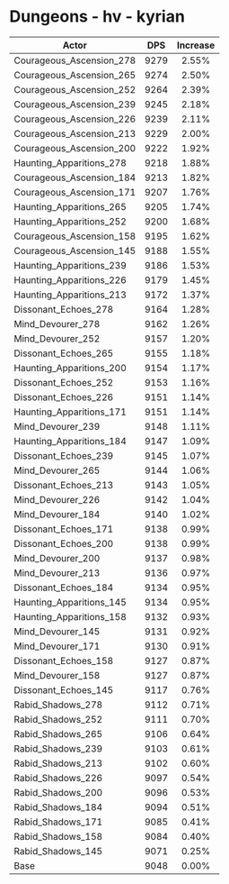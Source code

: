 # Dungeons - hv - kyrian
| Actor | DPS | Increase |
|---|:---:|:---:|
|Courageous_Ascension_278|9279|2.55%|
|Courageous_Ascension_265|9274|2.50%|
|Courageous_Ascension_252|9264|2.39%|
|Courageous_Ascension_239|9245|2.18%|
|Courageous_Ascension_226|9239|2.11%|
|Courageous_Ascension_213|9229|2.00%|
|Courageous_Ascension_200|9222|1.92%|
|Haunting_Apparitions_278|9218|1.88%|
|Courageous_Ascension_184|9213|1.82%|
|Courageous_Ascension_171|9207|1.76%|
|Haunting_Apparitions_265|9205|1.74%|
|Haunting_Apparitions_252|9200|1.68%|
|Courageous_Ascension_158|9195|1.62%|
|Courageous_Ascension_145|9188|1.55%|
|Haunting_Apparitions_239|9186|1.53%|
|Haunting_Apparitions_226|9179|1.45%|
|Haunting_Apparitions_213|9172|1.37%|
|Dissonant_Echoes_278|9164|1.28%|
|Mind_Devourer_278|9162|1.26%|
|Mind_Devourer_252|9157|1.20%|
|Dissonant_Echoes_265|9155|1.18%|
|Haunting_Apparitions_200|9154|1.17%|
|Dissonant_Echoes_252|9153|1.16%|
|Dissonant_Echoes_226|9151|1.14%|
|Haunting_Apparitions_171|9151|1.14%|
|Mind_Devourer_239|9148|1.11%|
|Haunting_Apparitions_184|9147|1.09%|
|Dissonant_Echoes_239|9145|1.07%|
|Mind_Devourer_265|9144|1.06%|
|Dissonant_Echoes_213|9143|1.05%|
|Mind_Devourer_226|9142|1.04%|
|Mind_Devourer_184|9140|1.02%|
|Dissonant_Echoes_171|9138|0.99%|
|Dissonant_Echoes_200|9138|0.99%|
|Mind_Devourer_200|9137|0.98%|
|Mind_Devourer_213|9136|0.97%|
|Dissonant_Echoes_184|9134|0.95%|
|Haunting_Apparitions_145|9134|0.95%|
|Haunting_Apparitions_158|9132|0.93%|
|Mind_Devourer_145|9131|0.92%|
|Mind_Devourer_171|9130|0.91%|
|Dissonant_Echoes_158|9127|0.87%|
|Mind_Devourer_158|9127|0.87%|
|Dissonant_Echoes_145|9117|0.76%|
|Rabid_Shadows_278|9112|0.71%|
|Rabid_Shadows_252|9111|0.70%|
|Rabid_Shadows_265|9106|0.64%|
|Rabid_Shadows_239|9103|0.61%|
|Rabid_Shadows_213|9102|0.60%|
|Rabid_Shadows_226|9097|0.54%|
|Rabid_Shadows_200|9096|0.53%|
|Rabid_Shadows_184|9094|0.51%|
|Rabid_Shadows_171|9085|0.41%|
|Rabid_Shadows_158|9084|0.40%|
|Rabid_Shadows_145|9071|0.25%|
|Base|9048|0.00%|
